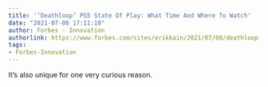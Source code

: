 ```yaml
---
title: '‘Deathloop’ PS5 State Of Play: What Time And Where To Watch'
date: "2021-07-08 17:11:10"
author: Forbes - Innovation
authorlink: https://www.forbes.com/sites/erikkain/2021/07/08/deathloop-ps5-state-of-play-what-time-and-where-to-watch/
tags:
- Forbes-Innovation
---
```

It’s also unique for one very curious reason.